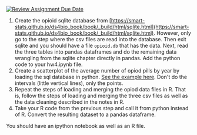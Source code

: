 [![Review Assignment Due Date](https://classroom.github.com/assets/deadline-readme-button-24ddc0f5d75046c5622901739e7c5dd533143b0c8e959d652212380cedb1ea36.svg)](https://classroom.github.com/a/hvAWKMHU)

1. Create the opioid sqlite database from
   [https://smart-stats.github.io/ds4bio_book/book/_build/html/sqlite.html](https://smart-stats.github.io/ds4bio_book/book/_build/html/sqlite.html). However,
   only go to the step where the csv files are read into the
   database. Then exit sqlite and you should have a file `opioid.db`
   that has the data. Next, read the three tables into pandas
   dataframes and do the remaining data wrangling from the sqlite chapter
   directly in pandas. Add the python code to your hw4.ipynb file.
2. Create a scatterplot of the average number of opiod pills
   by year by loading the sql database in python. [See the example
   here](https://www.opencasestudies.org/ocs-bp-opioid-rural-urban/#Data_Import). Don't
   do the intervals (little vertical lines), only the points.
3. Repeat the steps of loading and merging the opiod data files in R. That is, follow the steps
   of loading and merging the three csv files as well as the data cleaning described in the notes in R.
4. Take your R code from the previous step and call it from python instead of R. Convert
   the resulting dataset to a pandas dataframe.

You should have an ipython notebook as well as an R file.
